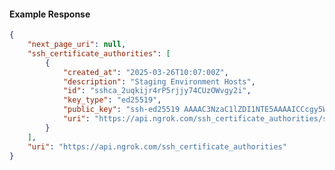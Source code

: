 <!-- Code generated for API Clients. DO NOT EDIT. -->

#### Example Response

```json
{
	"next_page_uri": null,
	"ssh_certificate_authorities": [
		{
			"created_at": "2025-03-26T10:07:00Z",
			"description": "Staging Environment Hosts",
			"id": "sshca_2uqkijr4rP5rjjy74CUzOWvgy2i",
			"key_type": "ed25519",
			"public_key": "ssh-ed25519 AAAAC3NzaC1lZDI1NTE5AAAAICCcgy5WZ/uolGUStu+50g7uz05L2vA+s3awaFpFRuKg",
			"uri": "https://api.ngrok.com/ssh_certificate_authorities/sshca_2uqkijr4rP5rjjy74CUzOWvgy2i"
		}
	],
	"uri": "https://api.ngrok.com/ssh_certificate_authorities"
}
```
